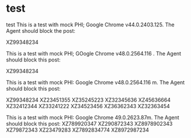 # test
test
This is a test with mock PHI; Google Chrome v44.0.2403.125. The Agent should block the post:

XZ99348234

This is a test with mock PHI; GOogle Chrome v48.0.2564.116 . The Agent should block this post:

XZ99348234

This is a test with mock PHI: Google Chrome v48.0.2564.116 m. The Agent should block this post:

XZ99348234
XZ23451355
XZ35245223
XZ32345636
XZ45636664
XZ32412344
XZ33241222
XZ34523456
XZ36362343
XZ32363454

This is a test with mock PHI: Google Chrome 49.0.2623.87m. The Agent should block this post:
XZ789920347 XZ290872343 XZ8978902343 XZ79872343 XZ23479283 XZ7892834774 XZ8972987234
